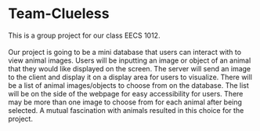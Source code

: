 # Team-Clueless 
This is a group project for our class EECS 1012. 
<br><br>
Our project is going to be a mini database that users can interact with to view animal images. Users will be inputting an image or object of an animal that they would like displayed on the screen. The server will send an image to the client and display it on a display area for users to visualize. There will be a list of animal images/objects to choose from on the database. The list will be on the side of the webpage for easy accessibility for users. There may be more than one image to choose from for each animal after being selected. A mutual fascination with animals resulted in this choice for the project. 
